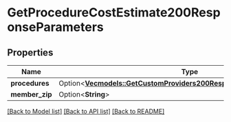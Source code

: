 # GetProcedureCostEstimate200ResponseParameters

## Properties

Name | Type | Description | Notes
------------ | ------------- | ------------- | -------------
**procedures** | Option<[**Vec<models::GetCustomProviders200ResponseParametersProcedure>**](getCustomProviders_200_response_parameters_procedure.md)> |  | [optional]
**member_zip** | Option<**String**> |  | [optional]

[[Back to Model list]](../README.md#documentation-for-models) [[Back to API list]](../README.md#documentation-for-api-endpoints) [[Back to README]](../README.md)


